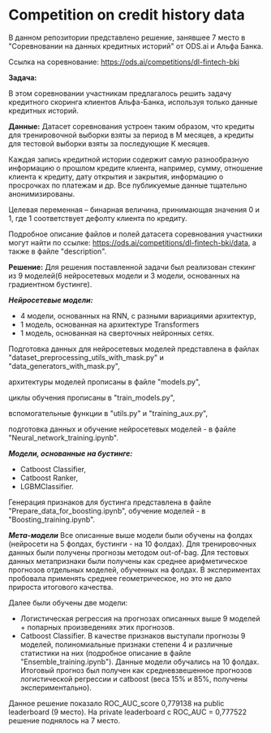 # Competition on credit history data

В данном репозитории представлено решение, занявшее 7 место в "Соревновании на данных кредитных историй" от ODS.ai и Альфа Банка.

Ссылка на соревнование: https://ods.ai/competitions/dl-fintech-bki

**Задача:**

В этом соревновании участникам предлагалось решить задачу кредитного скоринга клиентов Альфа-Банка, используя только данные кредитных историй.

**Данные:**
Датасет соревнования устроен таким образом, что кредиты для тренировочной выборки взяты за период в М месяцев, а кредиты для тестовой выборки взяты за последующие K месяцев.

Каждая запись кредитной истории содержит самую разнообразную информацию о прошлом кредите клиента, например, сумму, отношение клиента к кредиту, дату открытия и закрытия, информацию о просрочках по платежам и др. Все публикуемые данные тщательно анонимизированы.

Целевая переменная – бинарная величина, принимающая значения 0 и 1, где 1 соответствует дефолту клиента по кредиту.

Подробное описание файлов и полей датасета соревнования участники могут найти по ссылке: https://ods.ai/competitions/dl-fintech-bki/data, а также в файле "description".

**Решение:**
Для решения поставленной задачи был реализован стекинг из 9 моделей(6 нейросетевых модели и 3 модели, основанных на градиентном бустинге).

***Нейросетевые модели:*** 
 - 4 модели, основанных на RNN, с разными вариациями архитектур,
 - 1 модель, основанная на архитектуре Transformers
 - 1 модель, основанная на сверточных нейронных сетях.

Подготовка данных для нейросетевых моделей представлена в файлах "dataset_preprocessing_utils_with_mask.py" и "data_generators_with_mask.py",
 
архитектуры моделей прописаны в файле "models.py", 

циклы обучения прописаны в "train_models.py",

вспомогательные функции в "utils.py" и "training_aux.py",

подготовка данных и обучение нейросетевых моделей - в файле "Neural_network_training.ipynb".

***Модели, основанные на бустинге:***
 - Catboost Classifier,
 - Catboost Ranker,
 - LGBMClassifier.

Генерация признаков для бустинга представлена в файле "Prepare_data_for_boosting.ipynb", обучение моделей - в "Boosting_training.ipynb".

***Мета-модели***
Все описанные выше модели были обучены на фолдах (нейросети на 5 фолдах, бустинги - на 10 фолдах). Для тренировочных данных были получены прогнозы методом out-of-bag. Для тестовых данных метапризнаки были получены как среднее арифметическое прогнозов отдельных моделей, обученных на фолдах. В экспериментах пробовала применять среднее геометрическое, но это не дало прироста итогового качества.

Далее были обучены две модели:
 - Логистическая регрессия на прогнозах описанных выше 9 моделей + попарных произведениях этих прогнозов.
 - Catboost Classifier. В качестве признаков выступали прогнозы 9 моделей, полиномиальные признаки степени 4 и различные статистики на них (подробное описание в файле "Ensemble_training.ipynb").
Данные модели обучались на 10 фолдах. 
Итоговый прогноз был получен как средневзвешенное прогнозов логистической регрессии и catboost (веса 15% и 85%, получены экспериментально).

Данное решение показало ROC_AUC_score  0,779138 на public leaderboard (9 место). На private leaderboard с ROC_AUC = 0,777522 решение поднялось на 7 место.

 
